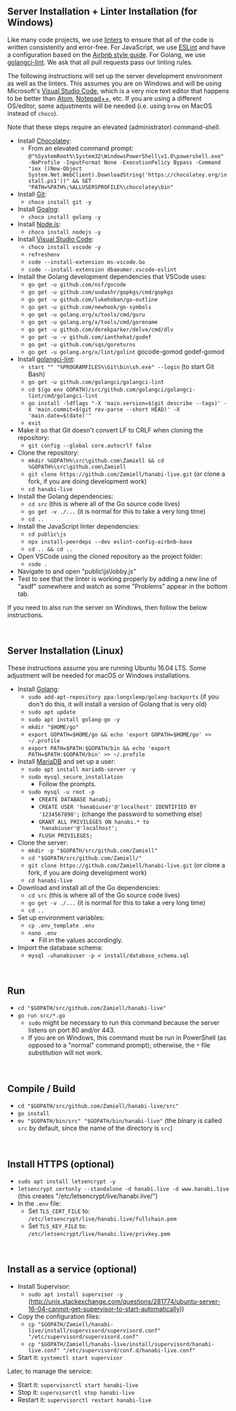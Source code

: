 Server Installation + Linter Installation (for Windows)
-------------------------------------------------------

Like many code projects, we use [linters](https://en.wikipedia.org/wiki/Lint_(software)) to ensure that all of the code is written consistently and error-free. For JavaScript, we use [ESLint](https://eslint.org/) and have a configuration based on the [Airbnb style guide](https://github.com/airbnb/javascript). For Golang, we use [golangci-lint](https://github.com/golangci/golangci-lint). We ask that all pull requests pass our linting rules.

The following instructions will set up the server development environment as well as the linters. This assumes you are on Windows and will be using Microsoft's [Visual Studio Code](https://code.visualstudio.com/), which is a very nice text editor that happens to be better than [Atom](https://atom.io/), [Notepad++](https://notepad-plus-plus.org/), etc. If you are using a different OS/editor, some adjustments will be needed (i.e. using `brew` on MacOS instead of `choco`).

Note that these steps require an elevated (administrator) command-shell.

* Install [Chocolatey](https://chocolatey.org/):
  * From an elevated command prompt: `@"%SystemRoot%\System32\WindowsPowerShell\v1.0\powershell.exe" -NoProfile -InputFormat None -ExecutionPolicy Bypass -Command "iex ((New-Object System.Net.WebClient).DownloadString('https://chocolatey.org/install.ps1'))" && SET "PATH=%PATH%;%ALLUSERSPROFILE%\chocolatey\bin"`
* Install [Git](https://git-scm.com/):
  * `choco install git -y`
* Install [Goalng](https://golang.org/):
  * `choco install golang -y`
* Install [Node.js](https://nodejs.org/en/):
  * `choco install nodejs -y`
* Install [Visual Studio Code](https://code.visualstudio.com/):
  * `choco install vscode -y`
  * `refreshenv`
  * `code --install-extension ms-vscode.Go`
  * `code --install-extension dbaeumer.vscode-eslint`
* Install the Golang development dependencies that VSCode uses:
  * `go get -u github.com/nsf/gocode`
  * `go get -u github.com/uudashr/gopkgs/cmd/gopkgs`
  * `go get -u github.com/lukehoban/go-outline`
  * `go get -u github.com/newhook/go-symbols`
  * `go get -u golang.org/x/tools/cmd/guru`
  * `go get -u golang.org/x/tools/cmd/gorename`
  * `go get -u github.com/derekparker/delve/cmd/dlv`  
  * `go get -u -v github.com/ianthehat/godef`
  * `go get -u github.com/sqs/goreturns`
  * `go get -u golang.org/x/lint/golint`
gocode-gomod
godef-gomod
* Install [golangci-lint](https://github.com/golangci/golangci-lint):
  * `start "" "%PROGRAMFILES%\Git\bin\sh.exe" --login` (to start Git Bash)
  * `go get -u github.com/golangci/golangci-lint`
  * `cd $(go env GOPATH)/src/github.com/golangci/golangci-lint/cmd/golangci-lint`
  * `go install -ldflags "-X 'main.version=$(git describe --tags)' -X 'main.commit=$(git rev-parse --short HEAD)' -X 'main.date=$(date)'"`
  * `exit`
* Make it so that Git doesn't convert LF to CRLF when cloning the repository:
  * `git config --global core.autocrlf false`
* Clone the repository:
  * `mkdir %GOPATH%\src\github.com\Zamiell && cd %GOPATH%\src\github.com\Zamiell`
  * `git clone https://github.com/Zamiell/hanabi-live.git` (or clone a fork, if you are doing development work)
  * `cd hanabi-live`
* Install the Golang dependencies:
  * `cd src` (this is where all of the Go source code lives)
  * `go get -v ./...` (it is normal for this to take a very long time)
  * `cd ..`
* Install the JavaScript linter dependencies:
  * `cd public\js`
  * `npx install-peerdeps --dev eslint-config-airbnb-base`
  * `cd .. && cd ..`
* Open VSCode using the cloned repository as the project folder:
  * `code .`
* Navigate to and open "public\js\lobby.js"
* Test to see that the linter is working properly by adding a new line of "asdf" somewhere and watch as some "Problems" appear in the bottom tab.

If you need to also run the server on Windows, then follow the below instructions.

<br />



Server Installation (Linux)
---------------------------

These instructions assume you are running Ubuntu 16.04 LTS. Some adjustment will be needed for macOS or Windows installations.

* Install [Golang](https://golang.org/):
  * `sudo add-apt-repository ppa:longsleep/golang-backports` (if you don't do this, it will install a version of Golang that is very old)
  * `sudo apt update`
  * `sudo apt install golang-go -y`
  * `mkdir "$HOME/go"`
  * `export GOPATH=$HOME/go && echo 'export GOPATH=$HOME/go' >> ~/.profile`
  * `export PATH=$PATH:$GOPATH/bin && echo 'export PATH=$PATH:$GOPATH/bin' >> ~/.profile`
* Install [MariaDB](https://mariadb.org/) and set up a user:
  * `sudo apt install mariadb-server -y`
  * `sudo mysql_secure_installation`
    * Follow the prompts.
  * `sudo mysql -u root -p`
    * `CREATE DATABASE hanabi;`
    * `CREATE USER 'hanabiuser'@'localhost' IDENTIFIED BY '1234567890';` (change the password to something else)
    * `GRANT ALL PRIVILEGES ON hanabi.* to 'hanabiuser'@'localhost';`
    * `FLUSH PRIVILEGES;`
* Clone the server:
  * `mkdir -p "$GOPATH/src/github.com/Zamiell"`
  * `cd "$GOPATH/src/github.com/Zamiell/"`
  * `git clone https://github.com/Zamiell/hanabi-live.git` (or clone a fork, if you are doing development work)
  * `cd hanabi-live`
* Download and install all of the Go dependencies:
  * `cd src` (this is where all of the Go source code lives)
  * `go get -v ./...` (it is normal for this to take a very long time)
  * `cd ..`
* Set up environment variables:
  * `cp .env_template .env`
  * `nano .env`
    * Fill in the values accordingly.
* Import the database schema:
  * `mysql -uhanabiuser -p < install/database_schema.sql`

<br />



Run
---

* `cd "$GOPATH/src/github.com/Zamiell/hanabi-live"`
* `go run src/*.go`
  * `sudo` might be necessary to run this command because the server listens on port 80 and/or 443.
  * If you are on Windows, this command must be run in PowerShell (as opposed to a "normal" command prompt); otherwise,  the `*` file substitution will not work.

<br />



Compile / Build
---------------

* `cd "$GOPATH/src/github.com/Zamiell/hanabi-live/src"`
* `go install`
* `mv "$GOPATH/bin/src" "$GOPATH/bin/hanabi-live"` (the binary is called `src` by default, since the name of the directory is `src`)

<br />



Install HTTPS (optional)
------------------------

* `sudo apt install letsencrypt -y`
* `letsencrypt certonly --standalone -d hanabi.live -d www.hanabi.live` (this creates "/etc/letsencrypt/live/hanabi.live/")
* In the `.env` file:
  * Set `TLS_CERT_FILE` to: `/etc/letsencrypt/live/hanabi.live/fullchain.pem`
  * Set `TLS_KEY_FILE` to: `/etc/letsencrypt/live/hanabi.live/privkey.pem`

<br />



Install as a service (optional)
-------------------------------

* Install Supervisor:
  * `sudo apt install supervisor -y`
(http://unix.stackexchange.com/questions/281774/ubuntu-server-16-04-cannot-get-supervisor-to-start-automatically))
* Copy the configuration files:
  * `cp "$GOPATH/Zamiell/hanabi-live/install/supervisord/supervisord.conf" "/etc/supervisord/supervisord.conf"`
  * `cp "$GOPATH/Zamiell/hanabi-live/install/supervisord/hanabi-live.conf" "/etc/supervisord/conf.d/hanabi-live.conf"`
* Start it: `systemctl start supervisor`

Later, to manage the service:

* Start it: `supervisorctl start hanabi-live`
* Stop it: `supervisorctl stop hanabi-live`
* Restart it: `supervisorctl restart hanabi-live`

<br />
